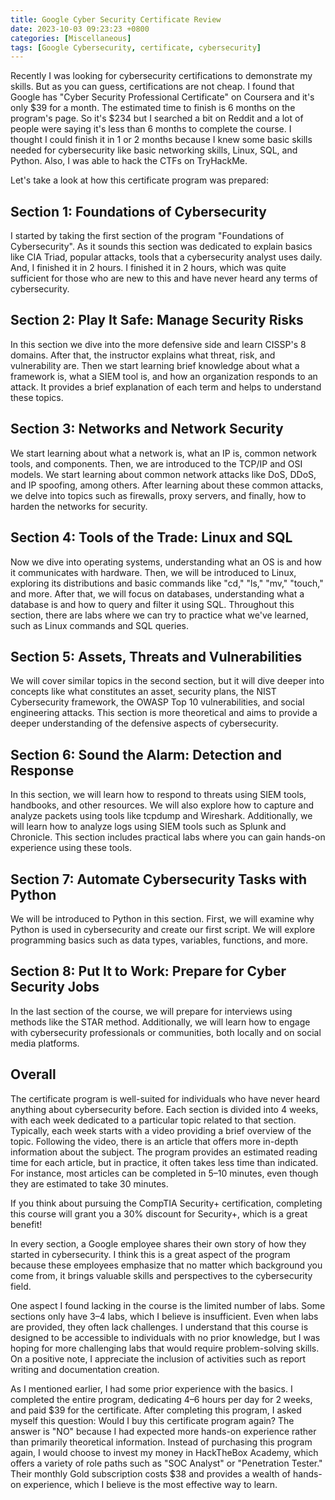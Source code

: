 ```yaml
---
title: Google Cyber Security Certificate Review
date: 2023-10-03 09:23:23 +0800
categories: [Miscellaneous]
tags: [Google Cybersecurity, certificate, cybersecurity]
---
```


Recently I was looking for cybersecurity certifications to demonstrate my skills. But as you can guess, certifications are not cheap. I found that Google has "Cyber Security Professional Certificate" on Coursera and it's only $39 for a month. The estimated time to finish is 6 months on the program's page. So it's $234 but I searched a bit on Reddit and a lot of people were saying it's less than 6 months to complete the course. I thought I could finish it in 1 or 2 months because I knew some basic skills needed for cybersecurity like basic networking skills, Linux, SQL, and Python. Also, I was able to hack the CTFs on TryHackMe.

Let's take a look at how this certificate program was prepared:

## Section 1: Foundations of Cybersecurity

I started by taking the first section of the program "Foundations of Cybersecurity". As it sounds this section was dedicated to explain basics like CIA Triad, popular attacks, tools that a cybersecurity analyst uses daily. And, I finished it in 2 hours. I finished it in 2 hours, which was quite sufficient for those who are new to this and have never heard any terms of cybersecurity.

## Section 2: Play It Safe: Manage Security Risks

In this section we dive into the more defensive side and learn CISSP's 8 domains. After that, the instructor explains what threat, risk, and vulnerability are. Then we start learning brief knowledge about what a framework is, what a SIEM tool is, and how an organization responds to an attack. It provides a brief explanation of each term and helps to understand these topics.

## Section 3: Networks and Network Security

We start learning about what a network is, what an IP is, common network tools, and components. Then, we are introduced to the TCP/IP and OSI models. We start learning about common network attacks like DoS, DDoS, and IP spoofing, among others. After learning about these common attacks, we delve into topics such as firewalls, proxy servers, and finally, how to harden the networks for security.

## Section 4: Tools of the Trade: Linux and SQL

Now we dive into operating systems, understanding what an OS is and how it communicates with hardware. Then, we will be introduced to Linux, exploring its distributions and basic commands like "cd," "ls," "mv," "touch," and more. After that, we will focus on databases, understanding what a database is and how to query and filter it using SQL. Throughout this section, there are labs where we can try to practice what we've learned, such as Linux commands and SQL queries.

## Section 5: Assets, Threats and Vulnerabilities

We will cover similar topics in the second section, but it will dive deeper into concepts like what constitutes an asset, security plans, the NIST Cybersecurity framework, the OWASP Top 10 vulnerabilities, and social engineering attacks. This section is more theoretical and aims to provide a deeper understanding of the defensive aspects of cybersecurity.

## Section 6: Sound the Alarm: Detection and Response

In this section, we will learn how to respond to threats using SIEM tools, handbooks, and other resources. We will also explore how to capture and analyze packets using tools like tcpdump and Wireshark. Additionally, we will learn how to analyze logs using SIEM tools such as Splunk and Chronicle. This section includes practical labs where you can gain hands-on experience using these tools.

## Section 7: Automate Cybersecurity Tasks with Python

We will be introduced to Python in this section. First, we will examine why Python is used in cybersecurity and create our first script. We will explore programming basics such as data types, variables, functions, and more.

## Section 8: Put It to Work: Prepare for Cyber Security Jobs

In the last section of the course, we will prepare for interviews using methods like the STAR method. Additionally, we will learn how to engage with cybersecurity professionals or communities, both locally and on social media platforms.

## Overall

The certificate program is well-suited for individuals who have never heard anything about cybersecurity before. Each section is divided into 4 weeks, with each week dedicated to a particular topic related to that section. Typically, each week starts with a video providing a brief overview of the topic. Following the video, there is an article that offers more in-depth information about the subject. The program provides an estimated reading time for each article, but in practice, it often takes less time than indicated. For instance, most articles can be completed in 5–10 minutes, even though they are estimated to take 30 minutes.

If you think about pursuing the CompTIA Security+ certification, completing this course will grant you a 30% discount for Security+, which is a great benefit!

In every section, a Google employee shares their own story of how they started in cybersecurity. I think this is a great aspect of the program because these employees emphasize that no matter which background you come from, it brings valuable skills and perspectives to the cybersecurity field.

One aspect I found lacking in the course is the limited number of labs. Some sections only have 3–4 labs, which I believe is insufficient. Even when labs are provided, they often lack challenges. I understand that this course is designed to be accessible to individuals with no prior knowledge, but I was hoping for more challenging labs that would require problem-solving skills. On a positive note, I appreciate the inclusion of activities such as report writing and documentation creation.

As I mentioned earlier, I had some prior experience with the basics. I completed the entire program, dedicating 4–6 hours per day for 2 weeks, and paid $39 for the certificate. After completing this program, I asked myself this question:
Would I buy this certificate program again?
The answer is "NO" because I had expected more hands-on experience rather than primarily theoretical information. Instead of purchasing this program again, I would choose to invest my money in HackTheBox Academy, which offers a variety of role paths such as "SOC Analyst" or "Penetration Tester." Their monthly Gold subscription costs $38 and provides a wealth of hands-on experience, which I believe is the most effective way to learn.

